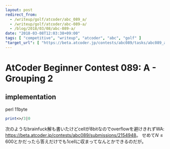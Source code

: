 ```yaml
---
layout: post
redirect_from:
  - /writeup/golf/atcoder/abc_089_a/
  - /writeup/golf/atcoder/abc-089-a/
  - /blog/2018/03/08/abc-089-a/
date: "2018-03-08T12:03:38+09:00"
tags: [ "competitive", "writeup", "atcoder", "abc", "golf" ]
"target_url": [ "https://beta.atcoder.jp/contests/abc089/tasks/abc089_a" ]
---
```


# AtCoder Beginner Contest 089: A - Grouping 2

## implementation

perl $11$byte

``` perl
print<>/3|0
```

次のようなbrainfuck解も書いたけどcellが$8$bitなのでoverflowを避けきれずWA: <https://beta.atcoder.jp/contests/abc089/submissions/2154948>。
せめて$N \le 600$とかだったら答えだけでも$1$cellに収まってなんとかできるのだが。
